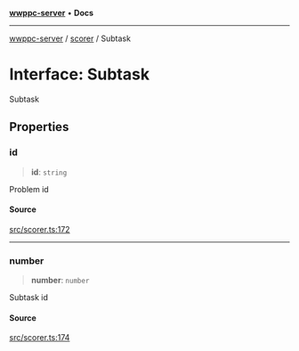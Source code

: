[**wwppc-server**](../../README.md) • **Docs**

***

[wwppc-server](../../modules.md) / [scorer](../README.md) / Subtask

# Interface: Subtask

Subtask

## Properties

### id

> **id**: `string`

Problem id

#### Source

[src/scorer.ts:172](https://github.com/WWPPC/WWPPC-server/blob/2f411756995c4ec8bd83114e0be6e407a493af19/src/scorer.ts#L172)

***

### number

> **number**: `number`

Subtask id

#### Source

[src/scorer.ts:174](https://github.com/WWPPC/WWPPC-server/blob/2f411756995c4ec8bd83114e0be6e407a493af19/src/scorer.ts#L174)
